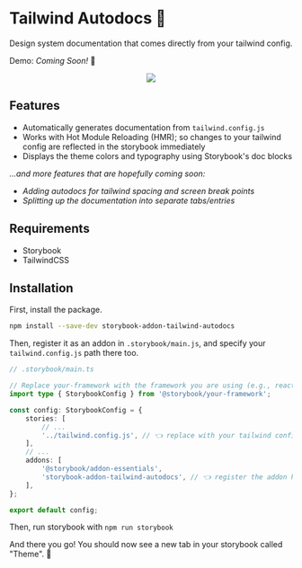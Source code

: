 # Tailwind Autodocs 🎨

Design system documentation that comes directly from your tailwind config.

Demo: _Coming Soon!_ 🚀
<p align="center">
  <img src="https://github.com/user-attachments/assets/d7e2da9b-a674-44d6-9638-484073990921" />
</p>

## Features

- Automatically generates documentation from `tailwind.config.js`
- Works with Hot Module Reloading (HMR); so changes to your tailwind config are reflected in the storybook immediately
- Displays the theme colors and typography using Storybook's doc blocks

_...and more features that are hopefully coming soon:_

- _Adding autodocs for tailwind spacing and screen break points_
- _Splitting up the documentation into separate tabs/entries_

## Requirements
- Storybook
- TailwindCSS

## Installation

First, install the package.

```sh
npm install --save-dev storybook-addon-tailwind-autodocs
```

Then, register it as an addon in `.storybook/main.js`, and specify your `tailwind.config.js` path there too.

```ts
// .storybook/main.ts

// Replace your-framework with the framework you are using (e.g., react-webpack5, vue3-vite)
import type { StorybookConfig } from '@storybook/your-framework';

const config: StorybookConfig = {
    stories: [
        // ...
        '../tailwind.config.js', // 👈 replace with your tailwind configs path
    ],
    // ...
    addons: [
        '@storybook/addon-essentials',
        'storybook-addon-tailwind-autodocs', // 👈 register the addon here
    ],
};

export default config;
```

Then, run storybook with `npm run storybook`

And there you go! You should now see a new tab in your storybook called "Theme". 🎉
